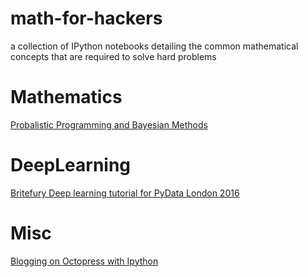 # math-for-hackers
a collection of IPython notebooks detailing the common mathematical concepts that are required to solve hard problems

# Mathematics
[Probalistic Programming and Bayesian Methods](https://github.com/CamDavidsonPilon/Probabilistic-Programming-and-Bayesian-Methods-for-Hackers)


# DeepLearning
[Britefury Deep learning tutorial for PyData London 2016](https://github.com/Britefury/deep-learning-tutorial-pydata2016.git)


# Misc
[Blogging on Octopress with Ipython](http://nbviewer.jupyter.org/github/jakevdp/jakevdp.github.com/blob/master/downloads/notebooks/nb_in_octopress.ipynb)
